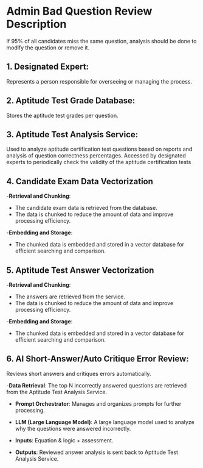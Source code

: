 # Admin Bad Question Review Description

If 95% of all candidates miss the same question, analysis should be done to modify the question or remove it.

## 1. Designated Expert: 

Represents a person responsible for overseeing or managing the process.

## 2. Aptitude Test Grade Database: 

Stores the aptitude test grades per question.

## 3. Aptitude Test Analysis Service:

Used to analyze aptitude certification test questions 
based on reports and analysis of question correctness 
percentages. Accessed by designated experts to 
periodically check the validity of the aptitude certification 
tests

## 4. Candidate Exam Data Vectorization

-**Retrieval and Chunking**:

- The candidate exam data is retrieved from the database.
- The data is chunked to reduce the amount of data and improve processing efficiency.

-**Embedding and Storage**:

- The chunked data is embedded and stored in a vector database for efficient searching and comparison.

## 5. Aptitude Test Answer Vectorization

-**Retrieval and Chunking**:

- The answers are retrieved from the service.
- The data is chunked to reduce the amount of data and improve processing efficiency.

-**Embedding and Storage**:

- The chunked data is embedded and stored in a vector database for efficient searching and comparison.


## 6. AI Short-Answer/Auto Critique Error Review: 

Reviews short answers and critiques errors automatically.

-**Data Retrieval**: The top N incorrectly answered questions are retrieved from the Aptitude Test Analysis Service.

- **Prompt Orchestrator**: Manages and organizes prompts for further processing.

- **LLM (Large Language Model)**: A large language model used to analyze why the questions were answered incorrectly.

- **Inputs**: Equation & logic + assessment.

- **Outputs**: Reviewed answer analysis is sent back to Aptitude Test Analysis Service.